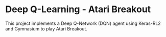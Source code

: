 # Deep Q-Learning - Atari Breakout

This project implements a Deep Q-Network (DQN) agent using Keras-RL2 and Gymnasium to play Atari Breakout.

